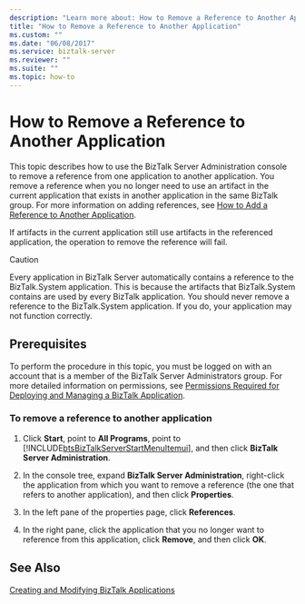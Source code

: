 ```yaml
---
description: "Learn more about: How to Remove a Reference to Another Application"
title: "How to Remove a Reference to Another Application"
ms.custom: ""
ms.date: "06/08/2017"
ms.service: biztalk-server
ms.reviewer: ""
ms.suite: ""
ms.topic: how-to
---
```

# How to Remove a Reference to Another Application
This topic describes how to use the BizTalk Server Administration console to remove a reference from one application to another application. You remove a reference when you no longer need to use an artifact in the current application that exists in another application in the same BizTalk group. For more information on adding references, see [How to Add a Reference to Another Application](../core/how-to-add-a-reference-to-another-application.md).  
  
 If artifacts in the current application still use artifacts in the referenced application, the operation to remove the reference will fail.  
  
> [!CAUTION]
>  Every application in BizTalk Server automatically contains a reference to the BizTalk.System application. This is because the artifacts that BizTalk.System contains are used by every BizTalk application. You should never remove a reference to the BizTalk.System application. If you do, your application may not function correctly.  
  
## Prerequisites  
 To perform the procedure in this topic, you must be logged on with an account that is a member of the BizTalk Server Administrators group. For more detailed information on permissions, see [Permissions Required for Deploying and Managing a BizTalk Application](../core/permissions-required-for-deploying-and-managing-a-biztalk-application.md).  
  
### To remove a reference to another application  
  
1. Click **Start**, point to **All Programs**, point to [!INCLUDE[btsBizTalkServerStartMenuItemui](../includes/btsbiztalkserverstartmenuitemui-md.md)], and then click **BizTalk Server Administration**.  
  
2. In the console tree, expand  **BizTalk Server Administration**, right-click the application from which you want to remove a reference (the one that refers to another application), and then click **Properties**.  
  
3. In the left pane of the properties page, click **References**.  
  
4. In the right pane, click the application that you no longer want to reference from this application, click **Remove**, and then click **OK**.  
  
## See Also  
 [Creating and Modifying BizTalk Applications](../core/creating-and-modifying-biztalk-applications.md)

